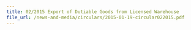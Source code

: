 ```yaml
---
title: 02/2015 Export of Dutiable Goods from Licensed Warehouse
file_url: /news-and-media/circulars/2015-01-19-circular022015.pdf
---
```

